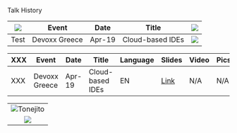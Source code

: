 Talk History



| ![](https://openmoji.org/data/color/svg/1F5FA.svg) | Event | Date | Title | ![](https://openmoji.org/data/color/svg/1F1EC-1F1F7.svg) |
| --- | --- | --- | --- | --- |
| Test | Devoxx Greece | Apr-19 | Cloud-based IDEs | ![](https://openmoji.org/data/color/svg/1F1EC-1F1F7.svg) |



| XXX | Event | Date | Title | Language | Slides | Video | Pics |
| --- | ----- | ---- | -----| ----- | -------- | ------ | ----- | 
| XXX | Devoxx Greece | Apr-19 | Cloud-based IDEs | EN | [Link](https://speakerdeck.com/maeddes/cloud-and-container-based-integrated-development-environments) |  N/A | N/A |

|                                       |
|:-------------------------------------:|
| ![](https://goo.gl/1R3T6h "Tonejito") |
| ![](https://openmoji.org/data/color/svg/1F1EC-1F1F7.svg) |